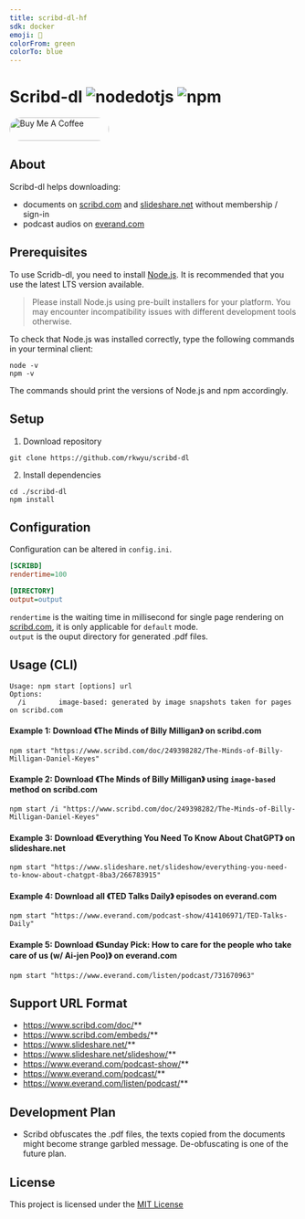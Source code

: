 ```yaml
---
title: scribd-dl-hf
sdk: docker
emoji: 📄
colorFrom: green
colorTo: blue
---
```


# Scribd-dl ![nodedotjs](https://img.shields.io/badge/node.js-v21.6-339933.svg?style=flat&logo=nodedotjs&logoColor=white) ![npm](https://img.shields.io/badge/npm-10.2-dc2c35.svg?style=flat&logo=npm&logoColor=white)  

<a href="https://buymeacoffee.com/r1y5i" target="_blank">
<img style="border-radius: 20px" src="https://cdn.buymeacoffee.com/buttons/default-orange.png" alt="Buy Me A Coffee" height="41" width="174">
</a>

## About ##
Scribd-dl helps downloading:
- documents on [scribd.com](https://www.scribd.com/) and [slideshare.net](https://www.slideshare.net/) without membership / sign-in  
- podcast audios on [everand.com](https://www.everand.com/podcasts)  

## Prerequisites ##
To use Scridb-dl, you need to install [Node.js](https://nodejs.org/en/download/). It is recommended that you use the latest LTS version available.  

> Please install Node.js using pre-built installers for your platform. You may encounter incompatibility issues with different development tools otherwise.  

To check that Node.js was installed correctly, type the following commands in your terminal client:  
```console
node -v
npm -v
```
The commands should print the versions of Node.js and npm accordingly.  

## Setup ##
1. Download repository  
```console
git clone https://github.com/rkwyu/scribd-dl
```
2. Install dependencies
```console
cd ./scribd-dl
npm install
```

## Configuration ##
Configuration can be altered in `config.ini`.  
```ini
[SCRIBD]
rendertime=100

[DIRECTORY]
output=output
```
`rendertime` is the waiting time in millisecond for single page rendering on [scribd.com](https://www.scribd.com/), it is only applicable for `default` mode.  
`output` is the ouput directory for generated .pdf files.

## Usage (CLI) ##
```console
Usage: npm start [options] url
Options:  
  /i        image-based: generated by image snapshots taken for pages on scribd.com
```

#### Example 1: Download 《The Minds of Billy Milligan》 on scribd.com ####
```console
npm start "https://www.scribd.com/doc/249398282/The-Minds-of-Billy-Milligan-Daniel-Keyes"
```

#### Example 2: Download 《The Minds of Billy Milligan》 using `image-based` method on scribd.com ####
```console
npm start /i "https://www.scribd.com/doc/249398282/The-Minds-of-Billy-Milligan-Daniel-Keyes"
```

#### Example 3: Download 《Everything You Need To Know About ChatGPT》 on slideshare.net ####
```console
npm start "https://www.slideshare.net/slideshow/everything-you-need-to-know-about-chatgpt-8ba3/266783915"
```

#### Example 4: Download all 《TED Talks Daily》 episodes on everand.com ####
```console
npm start "https://www.everand.com/podcast-show/414106971/TED-Talks-Daily"
```

#### Example 5: Download 《Sunday Pick: How to care for the people who take care of us (w/ Ai-jen Poo)》 on everand.com ####
```console
npm start "https://www.everand.com/listen/podcast/731670963"
```

## Support URL Format ##
- https://www.scribd.com/doc/**
- https://www.scribd.com/embeds/**
- https://www.slideshare.net/**
- https://www.slideshare.net/slideshow/**
- https://www.everand.com/podcast-show/**
- https://www.everand.com/podcast/**
- https://www.everand.com/listen/podcast/**

## Development Plan ##

- Scribd obfuscates the .pdf files, the texts copied from the documents might become strange garbled message. De-obfuscating is one of the future plan.

## License ##
This project is licensed under the [MIT License](LICENSE.md)

